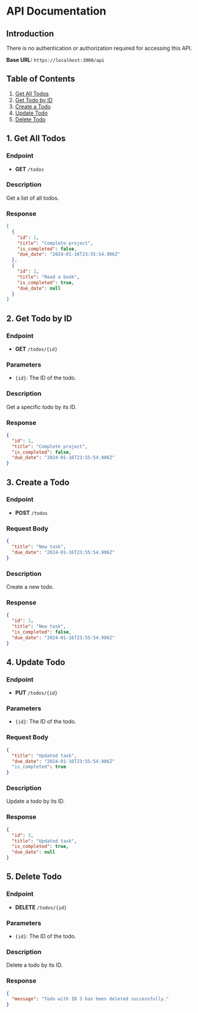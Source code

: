 # API Documentation

## Introduction

There is no authentication or authorization required for accessing this API.

**Base URL:** `https://localhost:3000/api`

## Table of Contents

1. [Get All Todos](#1-get-all-todos)
2. [Get Todo by ID](#2-get-todo-by-id)
3. [Create a Todo](#3-create-a-todo)
4. [Update Todo](#4-update-todo)
5. [Delete Todo](#5-delete-todo)

## 1. Get All Todos

### Endpoint

- **GET** `/todos`

### Description

Get a list of all todos.

### Response

```json
[
  {
    "id": 1,
    "title": "Complete project",
    "is_completed": false,
    "due_date": "2024-01-16T23:55:54.906Z"
  },
  {
    "id": 2,
    "title": "Read a book",
    "is_completed": true,
    "due_date": null
  }
]
```
 
## 2. Get Todo by ID

### Endpoint

- **GET** `/todos/{id}`

### Parameters

- `{id}`: The ID of the todo.

### Description

Get a specific todo by its ID.

### Response

```json
{
  "id": 1,
  "title": "Complete project",
  "is_completed": false,
  "due_date": "2024-01-16T23:55:54.906Z"
}
```


## 3. Create a Todo

### Endpoint

- **POST** `/todos`

### Request Body

```json
{ 
  "title": "New task",
  "due_date": "2024-01-16T23:55:54.906Z"
}
```


### Description

Create a new todo.

### Response

```json
{
  "id": 3,
  "title": "New task",
  "is_completed": false,
  "due_date": "2024-01-16T23:55:54.906Z"
}
```
## 4. Update Todo

### Endpoint

- **PUT** `/todos/{id}`

### Parameters

- `{id}`: The ID of the todo.

### Request Body

```json
{ 
  "title": "Updated task",
  "due_date": "2024-01-16T23:55:54.906Z"
  "is_completed": true
}
```

### Description

Update a todo by its ID.

### Response

```json
{
  "id": 3,
  "title": "Updated task",
  "is_completed": true,
  "due_date": null
}
```

## 5. Delete Todo

### Endpoint

- **DELETE** `/todos/{id}`

### Parameters

- `{id}`: The ID of the todo.

### Description

Delete a todo by its ID.

### Response

```json
{ 
  "message": "Todo with ID 3 has been deleted successfully."
}
```
